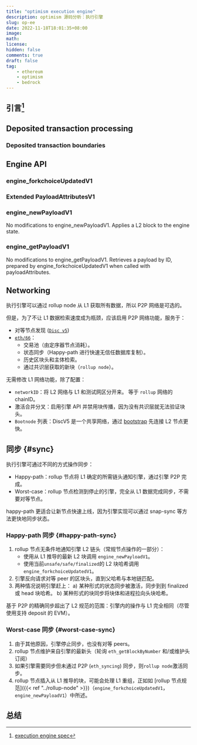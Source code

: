 ```yaml
---
title: "optimism execution engine"
description: optimism 源码分析：执行引擎
slug: op-ee
date: 2022-11-18T18:01:35+08:00
image:
math:
license:
hidden: false
comments: true
draft: false
tag:
    - ethereum
    - optimism
    - bedrock
---
```


## 引言[^1]

## Deposited transaction processing

### Deposited transaction boundaries

## Engine API

### engine_forkchoiceUpdatedV1

### Extended PayloadAttributesV1

### engine_newPayloadV1

No modifications to engine_newPayloadV1. Applies a L2 block to the engine state.

### engine_getPayloadV1

No modifications to engine_getPayloadV1. Retrieves a payload by ID, prepared by engine_forkchoiceUpdatedV1 when called with payloadAttributes.

## Networking

执行引擎可以通过 rollup node 从 L1 获取所有数据，所以 P2P 网络是可选的。

但是，为了不让 L1 数据检索速度成为瓶颈，应该启用 P2P 网络功能，服务于：

+ 对等节点发现 ([`Disc v5`](https://github.com/ethereum/devp2p/blob/master/discv5/discv5.md))
+ [`eth/66`](https://github.com/ethereum/devp2p/blob/master/caps/eth.md)：
  + 交易池（由定序器节点消耗）。
  + 状态同步（Happy-path 进行快速无信任数据库复制）。
  + 历史区块头和主体检索。
  + 通过共识层获取的新块（`rollup node`）。

无需修改 L1 网络功能，除了配置：

+ `networkID`：将 L2 网络与 L1 和测试网区分开来。 等于 `rollup` 网络的 chainID。
+ 激活合并分叉：启用引擎 API 并禁用块传播，因为没有共识层就无法验证块头。
+ `Bootnode` 列表：DiscV5 是一个共享网络，通过 [bootstrap](https://github.com/ethereum/devp2p/blob/master/discv5/discv5-rationale.md) 先连接 L2 节点更快。

## 同步 {#sync}

执行引擎可通过不同的方式操作同步：

+ Happy-path：rollup 节点将 L1 确定的所需链头通知引擎，通过引擎 P2P 完成。
+ Worst-case：rollup 节点检测到停止的引擎，完全从 L1 数据完成同步，不需要对等节点。

happy-path 更适合让新节点快速上线，因为引擎实现可以通过 snap-sync 等方法更快地同步状态。

### Happy-path 同步 {#happy-path-sync}

1. rollup 节点无条件地通知引擎 L2 链头（常规节点操作的一部分）：
   + 使用从 L1 推导的最新 L2 块调用 `engine_newPayloadV1`。
   + 使用当前`unsafe/safe/finalized`的 L2 块哈希调用`engine_forkchoiceUpdatedV1`。
2. 引擎反向请求对等 peer 的区块头，直到父哈希与本地链匹配。
3. 两种情况说明引擎赶上：
   a) 某种形式的状态同步被激活，同步到到 finalized 或 head 块哈希。
   b) 某种形式的块同步将块体和进程拉向头块哈希。

基于 P2P 的精确同步超出了 L2 规范的范围：引擎内的操作与 L1 完全相同（尽管使用支持 deposit 的 EVM）。

### Worst-case 同步 {#worst-case-sync}

1. 由于其他原因，引擎停止同步，也没有对等 peers。
2. rollup 节点维护来自引擎的最新头（轮询 `eth_getBlockByNumber` 和/或维护头订阅）
3. 如果引擎需要同步但未通过 P2P (`eth_syncing`) 同步，则`rollup node`激活同步。
4. rollup 节点插入从 L1 推导的块，可能会处理 L1 重组，正如如 [rollup 节点规范]({{< ref "../rollup-node" >}})（`engine_forkchoiceUpdatedV1`，`engine_newPayloadV1`）中所述。

## 总结

[^1]: [execution engine spec](https://github.com/ethereum-optimism/optimism/blob/develop/specs/exec-engine.md)
